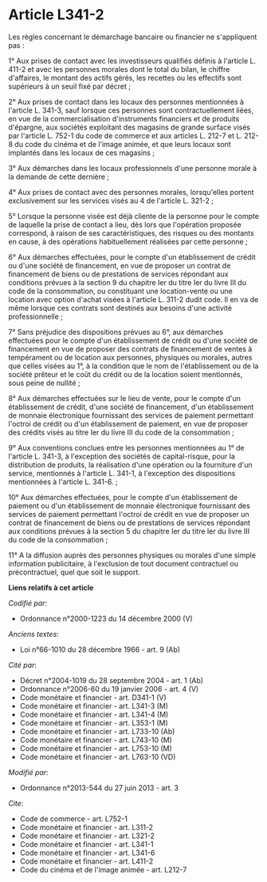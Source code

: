 # Article L341-2

Les règles concernant le démarchage bancaire ou financier ne s'appliquent pas : 

1° Aux prises de contact avec les investisseurs qualifiés définis à l'article L. 411-2 et avec les personnes morales dont le
total du bilan, le chiffre d'affaires, le montant des actifs gérés, les recettes ou les effectifs sont supérieurs à un seuil
fixé par décret ; 

2° Aux prises de contact dans les locaux des personnes mentionnées à l'article L. 341-3, sauf lorsque ces personnes sont
contractuellement liées, en vue de la commercialisation d'instruments financiers et de produits d'épargne, aux sociétés
exploitant des magasins de grande surface visés par l'article L. 752-1 du code de commerce et aux articles L. 212-7 et L.
212-8 du code du cinéma et de l'image animée, et que leurs locaux sont implantés dans les locaux de ces magasins ; 

3° Aux démarches dans les locaux professionnels d'une personne morale à la demande de cette dernière ; 

4° Aux prises de contact avec des personnes morales, lorsqu'elles portent exclusivement sur les services visés au 4 de
l'article L. 321-2 ; 

5° Lorsque la personne visée est déjà cliente de la personne pour le compte de laquelle la prise de contact a lieu, dès lors
que l'opération proposée correspond, à raison de ses caractéristiques, des risques ou des montants en cause, à des opérations
habituellement réalisées par cette personne ; 

6° Aux démarches effectuées, pour le compte d'un établissement de crédit ou d'une société de financement, en vue de proposer
un contrat de financement de biens ou de prestations de services répondant aux conditions prévues à la section 9 du chapitre
Ier du titre Ier du livre III du code de la consommation, ou constituant une location-vente ou une location avec option
d'achat visées à l'article L. 311-2 dudit code. Il en va de même lorsque ces contrats sont destinés aux besoins d'une
activité professionnelle ; 

7° Sans préjudice des dispositions prévues au 6°, aux démarches effectuées pour le compte d'un établissement de crédit ou
d'une société de financement en vue de proposer des contrats de financement de ventes à tempérament ou de location aux
personnes, physiques ou morales, autres que celles visées au 1°, à la condition que le nom de l'établissement ou de la
société prêteur et le coût du crédit ou de la location soient mentionnés, sous peine de nullité ; 

8° Aux démarches effectuées sur le lieu de vente, pour le compte d'un établissement de crédit, d'une société de financement,
d'un établissement de monnaie électronique fournissant des services de paiement permettant l'octroi de crédit ou d'un
établissement de paiement, en vue de proposer des crédits visés au titre Ier du livre III du code de la consommation ; 

9° Aux conventions conclues entre les personnes mentionnées au 1° de l'article L. 341-3, à l'exception des sociétés de
capital-risque, pour la distribution de produits, la réalisation d'une opération ou la fourniture d'un service, mentionnés à
l'article L. 341-1, à l'exception des dispositions mentionnées à l'article L. 341-6. ; 

10° Aux démarches effectuées, pour le compte d'un établissement de paiement ou d'un établissement de monnaie électronique
fournissant des services de paiement permettant l'octroi de crédit en vue de proposer un contrat de financement de biens ou
de prestations de services répondant aux conditions prévues à la section 5 du chapitre Ier du titre Ier du livre III du code
de la consommation ;

11° A la diffusion auprès des personnes physiques ou morales d'une simple information publicitaire, à l'exclusion de tout
document contractuel ou précontractuel, quel que soit le support.

**Liens relatifs à cet article**

_Codifié par_:

  - Ordonnance n°2000-1223 du 14 décembre 2000 (V)

_Anciens textes_:

  - Loi n°66-1010 du 28 décembre 1966 - art. 9 (Ab)

_Cité par_:

  - Décret n°2004-1019 du 28 septembre 2004 - art. 1 (Ab)
  - Ordonnance n°2006-60 du 19 janvier 2006 - art. 4 (V)
  - Code monétaire et financier - art. D341-1 (V)
  - Code monétaire et financier - art. L341-3 (M)
  - Code monétaire et financier - art. L341-4 (M)
  - Code monétaire et financier - art. L353-1 (M)
  - Code monétaire et financier - art. L733-10 (Ab)
  - Code monétaire et financier - art. L743-10 (M)
  - Code monétaire et financier - art. L753-10 (M)
  - Code monétaire et financier - art. L763-10 (VD)

_Modifié par_:

  - Ordonnance n°2013-544 du 27 juin 2013 - art. 3

_Cite_:

  - Code de commerce - art. L752-1
  - Code monétaire et financier - art. L311-2
  - Code monétaire et financier - art. L321-2
  - Code monétaire et financier - art. L341-1
  - Code monétaire et financier - art. L341-6
  - Code monétaire et financier - art. L411-2
  - Code du cinéma et de l'image animée - art. L212-7
